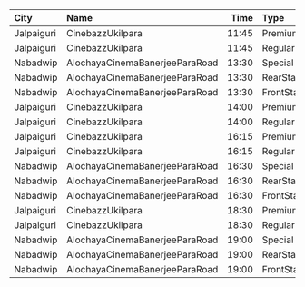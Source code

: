 | City       | Name                           |  Time | Type       | Price | Capacity | Booked |
| :--------- | :----------------------------- | ----: | :--------- | ----: | -------: | -----: |
| Jalpaiguri | CinebazzUkilpara               | 11:45 | Premium    |   80₹ |      100 |      0 |
| Jalpaiguri | CinebazzUkilpara               | 11:45 | Regular    |   80₹ |      100 |      0 |
| Nabadwip   | AlochayaCinemaBanerjeeParaRoad | 13:30 | Special    |   50₹ |      107 |     65 |
| Nabadwip   | AlochayaCinemaBanerjeeParaRoad | 13:30 | RearStall  |   40₹ |      252 |     68 |
| Nabadwip   | AlochayaCinemaBanerjeeParaRoad | 13:30 | FrontStall |   40₹ |      196 |    196 |
| Jalpaiguri | CinebazzUkilpara               | 14:00 | Premium    |  100₹ |      100 |      0 |
| Jalpaiguri | CinebazzUkilpara               | 14:00 | Regular    |   80₹ |      100 |      0 |
| Jalpaiguri | CinebazzUkilpara               | 16:15 | Premium    |  100₹ |      100 |      0 |
| Jalpaiguri | CinebazzUkilpara               | 16:15 | Regular    |   80₹ |      100 |      0 |
| Nabadwip   | AlochayaCinemaBanerjeeParaRoad | 16:30 | Special    |   50₹ |      107 |     65 |
| Nabadwip   | AlochayaCinemaBanerjeeParaRoad | 16:30 | RearStall  |   40₹ |      252 |     68 |
| Nabadwip   | AlochayaCinemaBanerjeeParaRoad | 16:30 | FrontStall |   40₹ |      196 |    196 |
| Jalpaiguri | CinebazzUkilpara               | 18:30 | Premium    |  100₹ |      100 |      0 |
| Jalpaiguri | CinebazzUkilpara               | 18:30 | Regular    |   80₹ |      100 |      0 |
| Nabadwip   | AlochayaCinemaBanerjeeParaRoad | 19:00 | Special    |   50₹ |      107 |     65 |
| Nabadwip   | AlochayaCinemaBanerjeeParaRoad | 19:00 | RearStall  |   40₹ |      252 |     68 |
| Nabadwip   | AlochayaCinemaBanerjeeParaRoad | 19:00 | FrontStall |   40₹ |      196 |    196 |